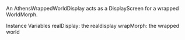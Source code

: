 An AthensWrappedWorldDisplay acts as a DisplayScreen
for a wrapped WorldMorph.

Instance Variables
	realDisplay:		the realdisplay
	wrapMorph:	the wrapped world
